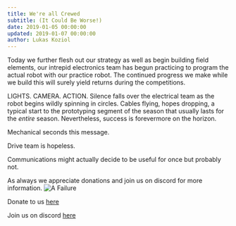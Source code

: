 ```yaml
---
title: We're all Crewed
subtitle: (It Could Be Worse!)
date: 2019-01-05 00:00:00
updated: 2019-01-07 00:00:00
author: Lukas Koziol
---
```

Today we further flesh out our strategy as well as begin building field elements, our intrepid electronics team has begun practicing to program the actual robot with our practice robot. The continued progress we make while we build this will surely yield returns during the competitions.

LIGHTS. CAMERA. ACTION. Silence falls over the electrical team as the robot begins wildly spinning in circles. Cables flying, hopes dropping, a typical start to the prototyping segment of the season that usually lasts for the *entire* season. Nevertheless, success is forevermore on the horizon.

Mechanical seconds this message.

Drive team is hopeless.

Communications might actually decide to be useful for once but probably not.

As always we appreciate donations and join us on discord for more information.
![A Failure](/images/cameron.jpg)

Donate to us <a href="https://thefoundationoflajollahigh.formstack.com/forms/academic_robotics_team">here</a>

Join us on discord <a href="https://discordapp.com/invite/RshDdxa">here</a>
